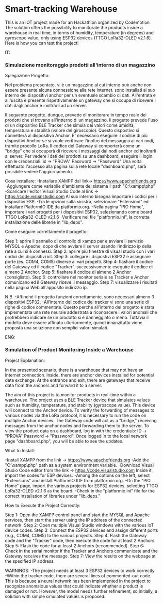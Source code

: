 # Smart-tracking Warehouse
This is an IOT project made for an Hackathlon organized by Codemotion.  The solution offers the possibility to monitorate the products inside a warehouse in real time, in terms of humidity,  temperature (in degrees) and gyroscope value, only using ESP32 devices (TTGO LoRa32-OLED v2.1.6). Here is how you can test the project! 


IT: 

<h3 align: center> Simulazione monitoraggio prodotti all'interno di un magazzino</h3>

Spiegazione Progetto:

Nel problema presentato, vi è un magazzino al cui interno può anche non essere presente alcuna connessione alla rete internet. sono installati al suo interno dei dispositivi anchor per un eventuale scambio di dati. All'entrata e all'uscita è presente rispettivamente un gateway che si occupa di ricevere i dati dagli anchor e inoltrarli ad un server.

Il seguente progetto, dunque, prevede di monitorare in tempo reale dei prodotti che si trovano all'intterno di un magazzino. Il progetto prevede l'uso di un dispositivo BLE Tracker che simula dei valori come umidità, temperatura e stabilità (valore del giroscopio). Questo dispostivo si connetterà al dispositivo Anchor.
E' necessario eseguire il codice di più dispositivi Anchor se si vuole verificare l'inoltro del messaggio ai vari nodi, tramite procollo LoRa.
Il codice del Gateway si comporterà come un "bridge" che si occuperà di ricevere i messaggi dai nodi anchor ed inoltrarli al server.
Per vedere i dati dei prodotti su una dashboard, eseguire il login con le credenziali: id -> "PROVA" 
Password -> "Password"
Una volta effettuato l'accesso alla pagina sulla rete locale "dashboard.php", sarà possibile vedere l'aggiornamento 


Cosa installare:
-Installare XAMPP dal link-> https://www.apachefriends.org
-Aggiungere come variabile d'ambiente del sistema il path "C:\xampp\php"
-Scaricare l'editor Visual Studio Code al link -> https://code.visualstudio.com
Al suo interno bisogna importare i codici per i dispositivi ESP.
-Tra le opzioni sulla sinistra, selezionare "Estensioni" ed installare PlatformIO IDE da platformio.org.
-Nella pagina "PIO Home", importare i vari progetti per i dispositivi ESP32, selezionando come board TTGO LoRa32-OLED v2.1.6
-Verificare nel file "platformio.ini", la corretta installazione delle librerie in "lib_deps".


Come eseguire correttamente il progetto:

Step 1: aprire il pannello di controllo di xampp per e avviare il servizio MYSQL e Apache, dopo di che avviare il server usando l'indirizzo ip della rete a cui si è connessi.
Step 2: aprire più finestre di visual studio con i vari codici dei dispositivi iot.
Step 3: collegare i dispostivi ESP32 e assegnare porte (es. COM4, COM5) diverse ai vari progetti.
Step 4: flashare il codice del Gateway ed il codice "Tracker". successivamente eseguire il codice di almeno 2 Anchor.
Step 5: flashare il codice di almeno 2 Anchor (consigliato).
Step 6: controllare nel monitor seriale se Tracker e Anchor comunicano ed il Gateway riceve il messaggio.
Step 7: visualizzare i risultati nella pagina Web all'apposito indirizzo ip.

N.B.
-Affinché il progetto funzioni correttamente, sono necessari almeno 3 dispositivi ESP32.
-All'interno del codice del tracker vi sono una serie di righe di codice commentate. Questo perché all'interno del progetto è stata implementata una rete neurale addestrata a riconoscere i valori anomali che protrebbero indicare se un prodotto si è danneggiato o meno. Tuttavia il modello deve essere affinato ulteriormente, quindi innanzitutto viene proposta una soluzione con semplici valori simulati.


ENG:

<h3 align: center>Simulation of Product Monitoring Inside a Warehouse</h3>

Project Explanation:

In the presented scenario, there is a warehouse that may not have an internet connection. Inside, there are anchor devices installed for potential data exchange. At the entrance and exit, there are gateways that receive data from the anchors and forward it to a server.

The aim of this project is to monitor products in real-time within a warehouse. The project uses a BLE Tracker device that simulates values such as humidity, temperature, and stability (gyroscope value). This device will connect to the Anchor device.
To verify the forwarding of messages to various nodes via the LoRa protocol, it is necessary to run the code on multiple Anchor devices.
The Gateway code will act as a "bridge," receiving messages from the anchor nodes and forwarding them to the server.
To view the product data on a dashboard, log in with the credentials: ID -> "PROVA" Password -> "Password". Once logged in to the local network page "dashboard.php", you will be able to see the updates.


What to Install:

-Install XAMPP from the link -> https://www.apachefriends.org
-Add the "C:\xampp\php" path as a system environment variable.
-Download Visual Studio Code editor from the link -> https://code.visualstudio.com
Inside it, import the codes for ESP devices.
-Among the options on the left, select "Extensions" and install PlatformIO IDE from platformio.org.
-On the "PIO Home" page, import the various projects for ESP32 devices, selecting TTGO LoRa32-OLED v2.1.6 as the board.
-Check in the "platformio.ini" file for the correct installation of libraries under "lib_deps."


How to Execute the Project Correctly:

Step 1: Open the XAMPP control panel and start the MYSQL and Apache services, then start the server using the IP address of the connected network.
Step 2: Open multiple Visual Studio windows with the various IoT device codes.
Step 3: Connect the ESP32 devices and assign different ports (e.g., COM4, COM5) to the various projects.
Step 4: Flash the Gateway code and the "Tracker" code, then execute the code for at least 2 Anchors.
Step 5: Flash the code for at least 2 Anchors (recommended).
Step 6: Check in the serial monitor if the Tracker and Anchors communicate and the Gateway receives the message.
Step 7: View the results on the webpage at the specified IP address.

WARNINGS:
-The project needs at least 3 ESP32 devices to work correctly. 
-Within the tracker code, there are several lines of commented-out code. This is because a neural network has been implemented in the project to recognize anomalous values that could indicate whether a product is damaged or not. However, the model needs further refinement, so initially, a solution with simple simulated values is proposed.
